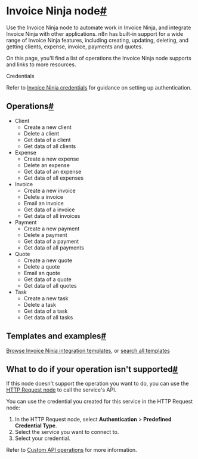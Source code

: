 [](https://github.com/n8n-io/n8n-docs/edit/main/docs/integrations/builtin/app-nodes/n8n-nodes-base.invoiceninja.md "Edit this page")

# Invoice Ninja node[#](#invoice-ninja-node "Permanent link")

Use the Invoice Ninja node to automate work in Invoice Ninja, and integrate Invoice Ninja with other applications. n8n has built-in support for a wide range of Invoice Ninja features, including creating, updating, deleting, and getting clients, expense, invoice, payments and quotes.

On this page, you'll find a list of operations the Invoice Ninja node supports and links to more resources.

Credentials

Refer to [Invoice Ninja credentials](../../credentials/invoiceninja/) for guidance on setting up authentication.

## Operations[#](#operations "Permanent link")

*   Client
    *   Create a new client
    *   Delete a client
    *   Get data of a client
    *   Get data of all clients
*   Expense
    *   Create a new expense
    *   Delete an expense
    *   Get data of an expense
    *   Get data of all expenses
*   Invoice
    *   Create a new invoice
    *   Delete a invoice
    *   Email an invoice
    *   Get data of a invoice
    *   Get data of all invoices
*   Payment
    *   Create a new payment
    *   Delete a payment
    *   Get data of a payment
    *   Get data of all payments
*   Quote
    *   Create a new quote
    *   Delete a quote
    *   Email an quote
    *   Get data of a quote
    *   Get data of all quotes
*   Task
    *   Create a new task
    *   Delete a task
    *   Get data of a task
    *   Get data of all tasks

## Templates and examples[#](#templates-and-examples "Permanent link")

[Browse Invoice Ninja integration templates](https://n8n.io/integrations/invoice-ninja/), or [search all templates](https://n8n.io/workflows/)

## What to do if your operation isn't supported[#](#what-to-do-if-your-operation-isnt-supported "Permanent link")

If this node doesn't support the operation you want to do, you can use the [HTTP Request node](../../core-nodes/n8n-nodes-base.httprequest/) to call the service's API.

You can use the credential you created for this service in the HTTP Request node:

1.  In the HTTP Request node, select **Authentication** > **Predefined Credential Type**.
2.  Select the service you want to connect to.
3.  Select your credential.

Refer to [Custom API operations](../../../custom-operations/) for more information.